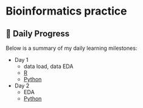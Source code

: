 # Bioinformatics practice


## 📅 **Daily Progress**

Below is a summary of my daily learning milestones:
- Day 1
    - data load, data EDA
    - [R](R/day1.R)
    - [Python](Python/EDA.ipynb)
- Day 2
    - EDA
    - [Python](Python/EDA.ipynb)
